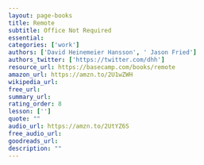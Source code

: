```yaml
---
layout: page-books
title: Remote
subtitle: Office Not Required
essential: 
categories: ['work']
authors: ['David Heinemeier Hansson', ' Jason Fried']
authors_twitter: ['https://twitter.com/dhh']
resource_url: https://basecamp.com/books/remote
amazon_url: https://amzn.to/2U1wZWH
wikipedia_url: 
free_url: 
summary_url: 
rating_order: 8
lesson: ['']
quote: ""
audio_url: https://amzn.to/2UtYZ6S
free_audio_url: 
goodreads_url: 
description: ""
---
```

